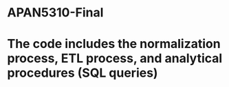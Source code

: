 # APAN5310-Final
# The code includes the normalization process, ETL process, and analytical procedures (SQL queries)
